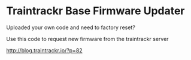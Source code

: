 # Traintrackr Base Firmware Updater

Uploaded your own code and need to factory reset?

Use this code to request new firmware from the traintrackr server

http://blog.traintrackr.io/?p=82

